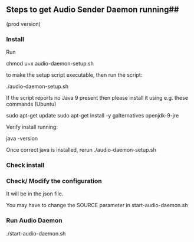 ## Steps to get Audio Sender Daemon running##
(prod version)

### Install ###

Run 

 chmod u+x audio-daemon-setup.sh

to make the setup script executable, then run the script:

 ./audio-daemon-setup.sh


If the script reports no Java 9 present then please install it using e.g. these commands (Ubuntu)

sudo apt-get update
sudo apt-get install -y galternatives openjdk-9-jre

Verify install running:

java -version

Once correct java is installed, rerun ./audio-daemon-setup.sh 

### Check install ###

### Check/ Modify the configuration ###

It will be in the json file. 

You may have to change the SOURCE parameter in start-audio-daemon.sh

### Run Audio Daemon ###

./start-audio-daemon.sh

